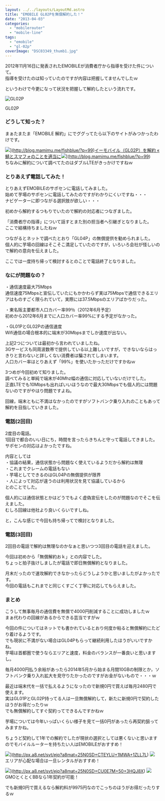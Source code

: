 ```yaml
---
layout: ../../layouts/LayoutMd.astro
title: "EMOBILE GL02Pを無償解約した！"
date: "2013-04-03"
categories: 
  - "mobilerouter"
  - "mobile-line"
tags: 
  - "emobile"
  - "gl-02p"
coverImage: "DSC03349_thumb1.jpg"
---
```


2012年11月16日に発表されたEMOBILEが消費者庁から指導を受けた件について。  
指導を受けたのは知っていたのですが内容は把握してませんでしたｗ

というわけで今更になって状況を把握して解約したという流れです。

![GL02P](/archive/images/DSC03349_thumb.jpg "GL02P")
  
GL02P

### どうして知った？

まぁたまたま「EMOBILE 解約」にでググってたら以下のサイトがみつかったわけです。

![](http://capture.heartrails.com/150x130/shadow?http://blog.mamimu.me/fishblue/?p=99)](http://blog.mamimu.me/fishblue/?p=99)[イーモバイル（GL02P）を解約 « 鯖とスマフォのことを適当に](http://blog.mamimu.me/fishblue/?p=99)![](http://b.hatena.ne.jp/entry/image/http://blog.mamimu.me/fishblue/?p=99)](http://blog.mamimu.me/fishblue/?p=99)  
ちなみに解約について調べてたのはダブルLTEがきっかけですねｗ

### とりあえず電話してみた！

とりあえずEMOBILEのサポセンに電話してみました。  
始めて芋場のサポセンに電話してみたのですがわかりにくいですね・・・  
ナビゲーターに即つながる選択肢が欲しい・・・

初めから解約するつもりでいたので解約の対応者につなぎました。

「消費者庁の指導」について話すとまた別の担当者へ引継ぎとなりました。  
ここで結構待ちましたねｗ

つながるとネットで調べたとおり「GL04P」の無償提供を勧められました。  
個人的に芋場の回線はそこそこ満足していたのですが，いろいろ会社が怪しいので解約の意向を伝えました。

ここでは一度持ち帰って検討するとのことで電話終了となりました。

### なにが問題なの？

・通信速度最大75Mbps  
通信速度75Mbpsと宣伝していたにもかかわらず実は75Mbpsで通信できるエリアはものすごく限られていて，実際には37.5Mbpsのエリアばかりだった。

・東名阪主要都市人口カバー率99％（2012年6月予定）  
初めから2012年6月までに人口カバー率99%にする予定がなかった。

・GL01PとGL02Pの通信速度  
Wifi通信の場合根本的に端末が30Mbpsまでしか速度が出ない。

上記2つについては最初から言われていましたね。  
3Gサービスも同周波数帯で提供している以上難しいですが，できないならはっきりと言わないと詳しくない消費者は騙されてしまいます。  
人口カバー率はとりあえず「99%」を使いたかっただけですかねｗ

3つめが今回初めて知りました。  
調べてみると単純で端末が40Mhz幅の通信に対応していないだけでした。  
正直LTEでも10Mbpsも出ればいいほうなので最大30Mbpsでも個人的には問題ないのですがやはり問題ですよね。

回線，端末ともに不満はなかったのですがソフトバンク乗り入れのこともあって解約を目指していきました。

### 電話(2回目)

2度目の電話。  
1回目で都合のいい日にち，時間を言ったらきちんと守って電話してきました。  
サポセンの対応はよかったですね。

内容としては  
・協議の結果，通信状態から問題なく使えているようだから解約は無理  
・これまでクレームの電話もない  
・芋場としてできるのはGL04Pの無償提供が限界  
・人によって対応が違うのは利用状況を見て協議しているから  
とのことでした。

個人的には通信状態とかはどうでもよく虚偽宣伝をしたのが問題なのでそこを伝えました。  
むしろ回線は他社より良いくらいですしね。

と，こんな感じで今回も持ち帰ってで検討となりました。

### 電話(3回目)

2回目の電話で解約は無理なのかなぁと思いつつ3回目の電話を迎えました。

今回は初めから「無償解約おｋ」との内容でした。  
ちょっと拍子抜けしましたが電話で即日無償解約となりました。

月末だったので速攻解約できなかったらどうしようかと思いましたがよかったです。  
今回の電話もこれまでと同じくすごく丁寧に対応してもらえました。

### まとめ

こうして無事毎月の通信費を無償で4000円削減することに成功しましたｗ  
まぁ代わりの回線があるからできる芸当ですがｗ

今回の件についてはネットでも書かれているとおり何度か粘ると無償解約にたどり着けるようです。  
でも現状に不満がない場合はGL04Pもらって継続利用したほうがいいですかね。  
芋場は首都圏で使うならエリアと速度，料金のバランスが一番良いと思いますし。

毎月4000円払う余裕があったら2014年5月から始まる月間10GBの制限とか，ソフトバンク乗り入れ拡大を見守りたかったのですがお金がないもので・・・ｗ

最近は端末代を一括で払えるようになったので新規0円で買えば毎月2480円で使えます。  
実はGL01PとGL02P持ってる人は一旦無償解約して，新たに新規0円で契約したほうがお得だったりｗ  
でも無償解約してすぐ契約ってできるんですかねｗ

芋場については今年いっぱいくらい様子を見て一括0円があったら再契約狙ってみますかね。

ちょうど契約して1年での解約でしたが現状の選択としては悪くないと思いますのでモバイルルーターを持ちたい人はEMOBILEがおすすめ！

![](http://www25.a8.net/svt/bgt?aid=130404541775&wid=001&eno=01&mid=s00000007633012026000&mc=1)](http://px.a8.net/svt/ejp?a8mat=25N0SD+CTEYLU+1MWA+1ZLL7L) ![](http://www15.a8.net/0.gif?a8mat=25N0SD+CTEYLU+1MWA+1ZLL7L)  
エリアが心配な場合は一旦レンタルがおすすめ！

![](http://www27.a8.net/svt/bgt?aid=130404541776&wid=001&eno=01&mid=s00000000018021119000&mc=1)](http://px.a8.net/svt/ejp?a8mat=25N0SD+CU0E7M+50+3HQJ8X) ![](http://www16.a8.net/0.gif?a8mat=25N0SD+CU0E7M+50+3HQJ8X)  
GMOとくとくBBなら1年契約が可能！

でも新規0円で買えるなら解約料が9975円なのでこっちのほうがお得だったりするｗ
